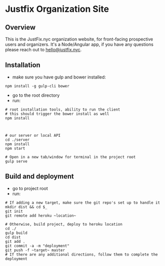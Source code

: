 # Justfix Organization Site

## Overview
This is the JustFix.nyc organization website, for front-facing prospective users and organizers. It's a Node/Angular app, if you have any questions please reach out to [hello@justfix.nyc](mailto:hello@justfix.nyc).

## Installation

- make sure you have gulp and bower installed:
```
npm install -g gulp-cli bower
```

- go to the root directory
- run:
```
# root installation tools, ability to run the client
# this should trigger the bower install as well
npm install



# our server or local API
cd ./server
npm install
npm start

# Open in a new tab/window for terminal in the project root
gulp serve
```

## Build and deployment
  - go to project root
  - run:
```
# If adding a new target, make sure the git repo's set up to handle it
mkdir dist && cd $_
git init
git remote add heroku ~location~

# Otherwise, build project, deploy to heroku location
cd ./
gulp build
cd dist
git add .
git commit -a -m "deployment"
git push -f ~target~ master
# If there are any additional directions, follow them to complete the deployment
```
